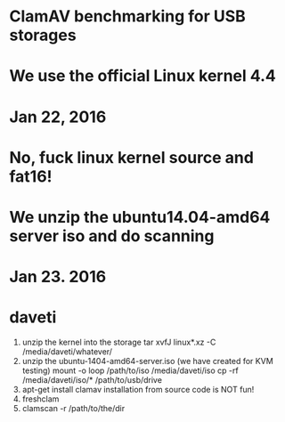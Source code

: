# ClamAV benchmarking for USB storages
# We use the official Linux kernel 4.4
# Jan 22, 2016
# No, fuck linux kernel source and fat16!
# We unzip the ubuntu14.04-amd64 server iso and do scanning
# Jan 23. 2016
# daveti
1. unzip the kernel into the storage
	tar xvfJ linux*.xz -C /media/daveti/whatever/
1. unzip the ubuntu-1404-amd64-server.iso (we have created for KVM testing)
	mount -o loop /path/to/iso /media/daveti/iso
	cp -rf /media/daveti/iso/* /path/to/usb/drive
2. apt-get install clamav
	installation from source code is NOT fun!
3. freshclam
4. clamscan -r /path/to/the/dir 
